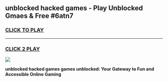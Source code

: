 
## unblocked hacked games - Play Unblocked Gmaes & Free #6atn7
<h3>
<a href="https://news.freeplayer.one?title=unblocked_hacked_games&ref=26F">CLICK TO PLAY</a></h3>
<hr>

<h3>
<a href="https://news.freeplayer.one?title=unblocked_hacked_games&ref=26F">CLICK 2 PLAY</a>
  
</h3>

<a href="https://news.freeplayer.one?title=unblocked_hacked_games&ref=26F/"><img src="https://clearcache.store/games.png"></a>


**unblocked hacked games games unblocked: Your Gateway to Fun and Accessible Online Gaming**
